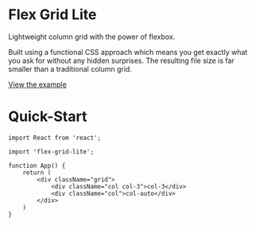 # Flex Grid Lite
Lightweight column grid with the power of flexbox.

Built using a functional CSS approach which means you get exactly what you ask for without any hidden surprises. The resulting file size is far smaller than a traditional column grid.

[View the example](https://flexgridlite.elliotdahl.com/)


# Quick-Start
```
import React from 'react';

import 'flex-grid-lite';

function App() {
    return (
        <div className="grid">
            <div className="col col-3">col-3</div>
            <div className="col">col-auto</div>
        </div>
    )
}
```
